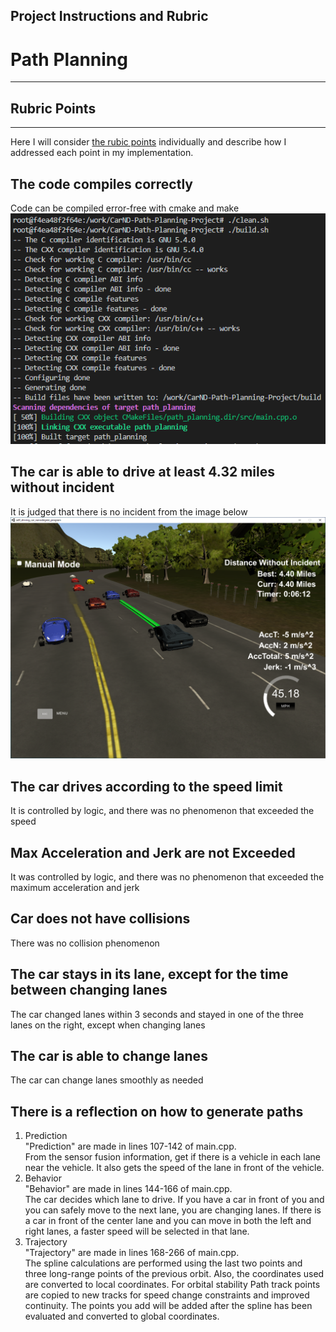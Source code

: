 ## Project Instructions and Rubric
# Path Planning
---
## Rubric Points
---
Here I will consider [the rubic points](https://review.udacity.com/#!/rubrics/1971/view) individually and describe how I addressed each point in my implementation.

##  The code compiles correctly  
  Code can be compiled error-free with cmake and make  
  ![](img/2021-02-03-17-46-45.png)

##  The car is able to drive at least 4.32 miles without incident  
  It is judged that there is no incident from the image below  
  ![](img/2021-02-03-17-59-06.png)

##  The car drives according to the speed limit  
  It is controlled by logic, and there was no phenomenon that exceeded the speed  

##  Max Acceleration and Jerk are not Exceeded  
  It was controlled by logic, and there was no phenomenon that exceeded the maximum acceleration and jerk  

##  Car does not have collisions  
  There was no collision phenomenon  

##  The car stays in its lane, except for the time between changing lanes  
  The car changed lanes within 3 seconds and stayed in one of the three lanes on the right, except when changing lanes

## The car is able to change lanes  
  The car can change lanes smoothly as needed  

##  There is a reflection on how to generate paths  
  1. Prediction  
    "Prediction" are made in lines 107-142 of main.cpp.  
    From the sensor fusion information, get if there is a vehicle in each lane near the vehicle.
    It also gets the speed of the lane in front of the vehicle.
  1. Behavior  
    "Behavior" are made in lines 144-166 of main.cpp.  
    The car decides which lane to drive.
    If you have a car in front of you and you can safely move to the next lane, you are changing lanes.
    If there is a car in front of the center lane and you can move in both the left and right lanes, a faster speed will be selected in that lane.
  1. Trajectory  
    "Trajectory" are made in lines 168-266 of main.cpp.  
    The spline calculations are performed using the last two points and three long-range points of the previous orbit.
    Also, the coordinates used are converted to local coordinates.
    For orbital stability Path track points are copied to new tracks for speed change constraints and improved continuity.
    The points you add will be added after the spline has been evaluated and converted to global coordinates.


